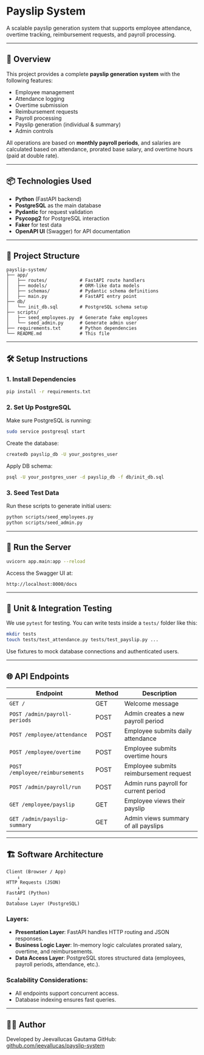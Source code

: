 # Payslip System

A scalable payslip generation system that supports employee attendance, overtime tracking, reimbursement requests, and payroll processing.

---

## 🧾 Overview

This project provides a complete **payslip generation system** with the following features:

- Employee management
- Attendance logging
- Overtime submission
- Reimbursement requests
- Payroll processing
- Payslip generation (individual & summary)
- Admin controls

All operations are based on **monthly payroll periods**, and salaries are calculated based on attendance, prorated base salary, and overtime hours (paid at double rate).

---

## 📦 Technologies Used

- **Python** (FastAPI backend)
- **PostgreSQL** as the main database
- **Pydantic** for request validation
- **Psycopg2** for PostgreSQL interaction
- **Faker** for test data
- **OpenAPI UI** (Swagger) for API documentation

---

## 📁 Project Structure

```
payslip-system/
├── app/
│   ├── routes/            # FastAPI route handlers
│   ├── models/            # ORM-like data models
│   ├── schemas/           # Pydantic schema definitions
│   ├── main.py            # FastAPI entry point
├── db/
│   └── init_db.sql        # PostgreSQL schema setup
├── scripts/
│   ├── seed_employees.py  # Generate fake employees
│   └── seed_admin.py      # Generate admin user
├── requirements.txt       # Python dependencies
└── README.md              # This file
```

---

## 🛠️ Setup Instructions

### 1. Install Dependencies

```bash
pip install -r requirements.txt
```

### 2. Set Up PostgreSQL

Make sure PostgreSQL is running:

```bash
sudo service postgresql start
```

Create the database:

```bash
createdb payslip_db -U your_postgres_user
```

Apply DB schema:

```bash
psql -U your_postgres_user -d payslip_db -f db/init_db.sql
```

### 3. Seed Test Data

Run these scripts to generate initial users:

```bash
python scripts/seed_employees.py
python scripts/seed_admin.py
```

---

## 🚀 Run the Server

```bash
uvicorn app.main:app --reload
```

Access the Swagger UI at:

```
http://localhost:8000/docs
```

---

## 🧪 Unit & Integration Testing

We use `pytest` for testing. You can write tests inside a `tests/` folder like this:

```bash
mkdir tests
touch tests/test_attendance.py tests/test_payslip.py ...
```

Use fixtures to mock database connections and authenticated users.

---

## 🌐 API Endpoints

| Endpoint | Method | Description |
|---------|--------|-------------|
| `GET /` | GET | Welcome message |
| `POST /admin/payroll-periods` | POST | Admin creates a new payroll period |
| `POST /employee/attendance` | POST | Employee submits daily attendance |
| `POST /employee/overtime` | POST | Employee submits overtime hours |
| `POST /employee/reimbursements` | POST | Employee submits reimbursement request |
| `POST /admin/payroll/run` | POST | Admin runs payroll for current period |
| `GET /employee/payslip` | GET | Employee views their payslip |
| `GET /admin/payslip-summary` | GET | Admin views summary of all payslips |

---

## 🏗️ Software Architecture

```
Client (Browser / App)
    ↓
HTTP Requests (JSON)
    ↓
FastAPI (Python)
    ↓
Database Layer (PostgreSQL)
```

### Layers:
- **Presentation Layer**: FastAPI handles HTTP routing and JSON responses.
- **Business Logic Layer**: In-memory logic calculates prorated salary, overtime, and reimbursements.
- **Data Access Layer**: PostgreSQL stores structured data (employees, payroll periods, attendance, etc.).

### Scalability Considerations:
- All endpoints support concurrent access.
- Database indexing ensures fast queries.

---

## 🧑‍💻 Author

Developed by Jeevallucas Gautama
GitHub: [github.com/jeevallucas/payslip-system](https://github.com/jeevallucas/payslip-system)
